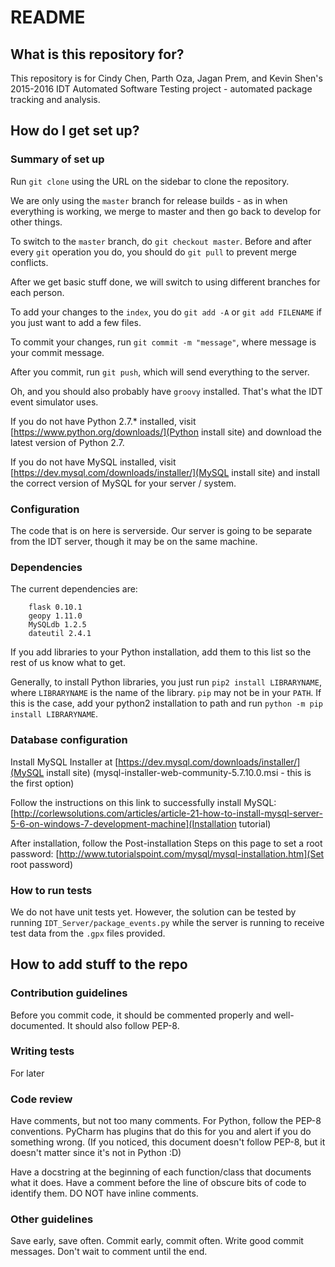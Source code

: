 # README #

## What is this repository for? ##

This repository is for Cindy Chen, Parth Oza, Jagan Prem, and Kevin Shen's 2015-2016 IDT Automated Software Testing project - automated package tracking and analysis.

## How do I get set up? ##

### Summary of set up ###

Run `git clone` using the URL on the sidebar to clone the repository.

We are only using the `master` branch for release builds - as in when everything is working, we merge to master and then go back to develop for other things.

To switch to the `master` branch, do `git checkout master`. Before and after every `git` operation you do, you should do `git pull` to prevent merge conflicts.

After we get basic stuff done, we will switch to using different branches for each person.

To add your changes to the `index`, you do `git add -A` or `git add FILENAME` if you just want to add a few files.

To commit your changes, run `git commit -m "message"`, where message is your commit message.

After you commit, run `git push`, which will send everything to the server.

Oh, and you should also probably have `groovy` installed. That's what the IDT event simulator uses.

If you do not have Python 2.7.* installed, visit [https://www.python.org/downloads/](Python install site) and download the latest version of Python 2.7.

If you do not have MySQL installed, visit [https://dev.mysql.com/downloads/installer/](MySQL install site) and install the correct version of MySQL for your server / system.

### Configuration ###

The code that is on here is serverside. Our server is going to be separate from the IDT server, though it may be on the same machine. 

### Dependencies ###

The current dependencies are:

```
    flask 0.10.1
    geopy 1.11.0
    MySQLdb 1.2.5
    dateutil 2.4.1

```

If you add libraries to your Python installation, add them to this list so the rest of us know what to get.

Generally, to install Python libraries, you just run `pip2 install LIBRARYNAME`, where `LIBRARYNAME` is the name of the library. `pip` may not be in your `PATH`. If this is the case, add your python2 installation to path and run `python -m pip install LIBRARYNAME`.


### Database configuration ###

Install MySQL Installer at 
[https://dev.mysql.com/downloads/installer/](MySQL install site) (mysql-installer-web-community-5.7.10.0.msi - this is the first option)

Follow the instructions on this link to successfully install MySQL: 
[http://corlewsolutions.com/articles/article-21-how-to-install-mysql-server-5-6-on-windows-7-development-machine](Installation tutorial)

After installation, follow the Post-installation Steps on this page to set a root password: [http://www.tutorialspoint.com/mysql/mysql-installation.htm](Set root password)


### How to run tests ###

We do not have unit tests yet. However, the solution can be tested by running `IDT_Server/package_events.py` while the server is running to receive test data from the `.gpx` files provided.


## How to add stuff to the repo ##

### Contribution guidelines ###

Before you commit code, it should be commented properly and well-documented. It should also follow PEP-8.

### Writing tests ###

For later


### Code review ###

Have comments, but not too many comments. For Python, follow the PEP-8 conventions. PyCharm has plugins that do this for you and alert if you do something wrong.
(If you noticed, this document doesn't follow PEP-8, but it doesn't matter since it's not in Python :D)

Have a docstring at the beginning of each function/class that documents what it does. Have a comment before the line of obscure bits of code to identify them. DO NOT have inline comments.


### Other guidelines ###

Save early, save often. Commit early, commit often. Write good commit messages. Don't wait to comment until the end.